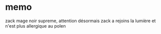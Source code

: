 # memo
zack mage noir supreme, attention
désormais zack a rejoins la lumière et n'est plus allergique au polen
